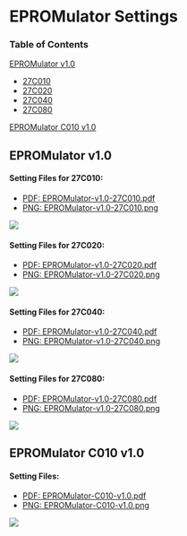 

# EPROMulator Settings

### Table of Contents
[EPROMulator v1.0](#epromulator-v1.0)
 - [27C010](#epromulator-v1.0-c010)
 - [27C020](#epromulator-v1.0-c020)
 - [27C040](#epromulator-v1.0-c040)
 - [27C080](#epromulator-v1.0-c080)


[EPROMulator C010 v1.0](#epromulator-C010-v1.0)

<a name="epromulator-v1.0"></a>
## EPROMulator v1.0

<a name="epromulator-v1.0-c010"></a>
#### Setting Files for 27C010:
* [PDF: EPROMulator-v1.0-27C010.pdf](EPROMulator-v1.0/EPROMulator-v1.0-27C010.pdf)
* [PNG: EPROMulator-v1.0-27C010.png](EPROMulator-v1.0/EPROMulator-v1.0-27C010.png)
<img src="EPROMulator-v1.0\EPROMulator-v1.0-27C010.png">

<a name="epromulator-v1.0-c020"></a>
#### Setting Files for 27C020:
* [PDF: EPROMulator-v1.0-27C020.pdf](EPROMulator-v1.0/EPROMulator-v1.0-27C020.pdf)
* [PNG: EPROMulator-v1.0-27C020.png](EPROMulator-v1.0/EPROMulator-v1.0-27C020.png)
<img src="EPROMulator-v1.0\EPROMulator-v1.0-27C020.png">

<a name="epromulator-v1.0-c040"></a>
#### Setting Files for 27C040:
* [PDF: EPROMulator-v1.0-27C040.pdf](EPROMulator-v1.0/EPROMulator-v1.0-27C040.pdf)
* [PNG: EPROMulator-v1.0-27C040.png](EPROMulator-v1.0/EPROMulator-v1.0-27C040.png)
<img src="EPROMulator-v1.0\EPROMulator-v1.0-27C040.png">

<a name="epromulator-v1.0-c080"></a>
#### Setting Files for 27C080:
* [PDF: EPROMulator-v1.0-27C080.pdf](EPROMulator-v1.0/EPROMulator-v1.0-27C080.pdf)
* [PNG: EPROMulator-v1.0-27C080.png](EPROMulator-v1.0/EPROMulator-v1.0-27C080.png)
<img src="EPROMulator-v1.0\EPROMulator-v1.0-27C080.png">

<a name="epromulator-C010-v1.0"></a>
## EPROMulator C010 v1.0
#### Setting Files:
* [PDF: EPROMulator-C010-v1.0.pdf](EPROMulator-C010-v1.0/EPROMulator-C010-v1.0.pdf)
* [PNG: EPROMulator-C010-v1.0.png](EPROMulator-C010-v1.0/EPROMulator-C010-v1.0.png)
<img src="EPROMulator-C010-v1.0/EPROMulator-C010-v1.0.png">
